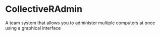 # CollectiveRAdmin
A team system that allows you to administer multiple computers at once using a graphical interface
